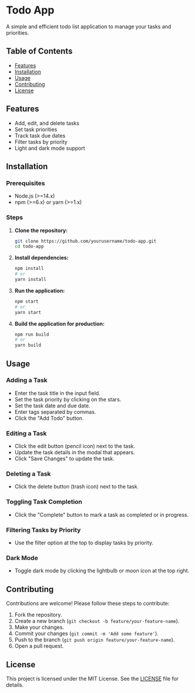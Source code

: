 # Todo App

A simple and efficient todo list application to manage your tasks and priorities.

## Table of Contents
- [Features](#features)
- [Installation](#installation)
- [Usage](#usage)
- [Contributing](#contributing)
- [License](#license)

## Features
- Add, edit, and delete tasks
- Set task priorities
- Track task due dates
- Filter tasks by priority
- Light and dark mode support

## Installation

### Prerequisites
- Node.js (>=14.x)
- npm (>=6.x) or yarn (>=1.x)

### Steps

1. **Clone the repository:**
    ```sh
    git clone https://github.com/yourusername/todo-app.git
    cd todo-app
    ```

2. **Install dependencies:**
    ```sh
    npm install
    # or
    yarn install
    ```

3. **Run the application:**
    ```sh
    npm start
    # or
    yarn start
    ```

4. **Build the application for production:**
    ```sh
    npm run build
    # or
    yarn build
    ```

## Usage

### Adding a Task
- Enter the task title in the input field.
- Set the task priority by clicking on the stars.
- Set the task date and due date.
- Enter tags separated by commas.
- Click the "Add Todo" button.

### Editing a Task
- Click the edit button (pencil icon) next to the task.
- Update the task details in the modal that appears.
- Click "Save Changes" to update the task.

### Deleting a Task
- Click the delete button (trash icon) next to the task.

### Toggling Task Completion
- Click the "Complete" button to mark a task as completed or in progress.

### Filtering Tasks by Priority
- Use the filter option at the top to display tasks by priority.

### Dark Mode
- Toggle dark mode by clicking the lightbulb or moon icon at the top right.

## Contributing
Contributions are welcome! Please follow these steps to contribute:

1. Fork the repository.
2. Create a new branch (`git checkout -b feature/your-feature-name`).
3. Make your changes.
4. Commit your changes (`git commit -m 'Add some feature'`).
5. Push to the branch (`git push origin feature/your-feature-name`).
6. Open a pull request.

## License
This project is licensed under the MIT License. See the [LICENSE](LICENSE) file for details.


